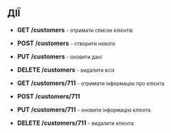 ## ДІЇ

- **GET /customers**      	<small> - отримати список клієнтів</small>

- **POST /customers**     	<small> - створити нового</small>

- **PUT /customers**      	<small> - оновити дані</small>

- **DELETE /customers**   	<small> - видалити всіх</small>

- **GET /customers/711**       <small> - отримати інформацію про клієнта</small>

- **POST /customers/711**

- **PUT /customers/711**       <small> - оновити інформацію клієнта</small>

- **DELETE /customers/711**    <small> - видалити клієнта</small>